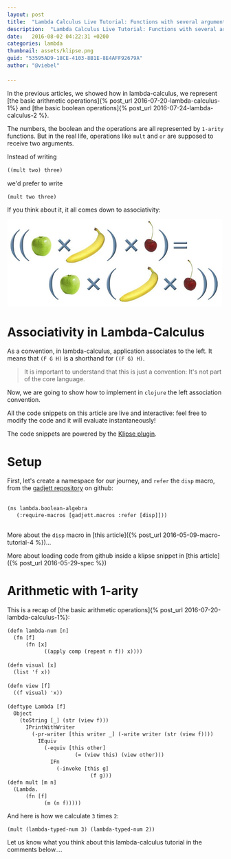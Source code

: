 ```yaml
---
layout: post
title:  "Lambda Calculus Live Tutorial: Functions with several arguments"
description:  "Lambda Calculus Live Tutorial: Functions with several arguments"
date:   2016-08-02 04:22:31 +0200
categories: lambda
thumbnail: assets/klipse.png
guid: "53595AD9-18CE-4103-8B1E-8E4AFF92679A"
author: "@viebel"

---
```


In the previous articles, we showed how in lambda-calculus, we represent [the basic arithmetic operations]{% post_url 2016-07-20-lambda-calculus-1%} and [the basic boolean operations]{% post_url 2016-07-24-lambda-calculus-2 %}.


The numbers, the boolean and the operations are all represented by `1-arity` functions. But in the real life, operations like `mult` and `or` are supposed to receive two arguments.

Instead of writing

~~~clojure
((mult two) three)
~~~

we'd prefer to write

~~~clojure
(mult two three)
~~~



If you think about it, it all comes down to associativity:

![Associativity](/assets/associativity.png)

# Associativity in Lambda-Calculus

As a convention, in lambda-calculus, application associates to the left. It means that `(F G H)` is a shorthand for `((F G) H)`.

> It is important to understand that this is just a convention: It's not part of the core language. 

Now, we are going to show how to implement in `clojure` the left association convention.

All the code snippets on this article are live and interactive: feel free to modify the code and it will evaluate instantaneously!

The code snippets are powered by the [Klipse plugin](https://github.com/viebel/klipse).


# Setup

First, let's create a namespace for our journey, and `refer` the `disp` macro, from the [gadjett repository](https://github.com/viebel/gadjett/blob/master/src/gadjett/macros.clj) on github:

<pre>
<code class="language-klipse" data-external-libs="https://raw.githubusercontent.com/viebel/gadjett/master/src/">
(ns lambda.boolean-algebra
   (:require-macros [gadjett.macros :refer [disp]]))
</code>
</pre>

More about the `disp` macro in [this article]({% post_url 2016-05-09-macro-tutorial-4 %})...

More about loading code from github inside a klipse snippet in [this article]({% post_url 2016-05-29-spec %}) 


# Arithmetic with 1-arity

This is a recap of [the basic arithmetic operations]{% post_url 2016-07-20-lambda-calculus-1%}:

~~~klipse
(defn lambda-num [n]
  (fn [f]
      (fn [x]
            ((apply comp (repeat n f)) x))))

(defn visual [x]
  (list 'f x))

(defn view [f]
  ((f visual) 'x))

(deftype Lambda [f]
  Object
    (toString [_] (str (view f)))
      IPrintWithWriter
        (-pr-writer [this writer _] (-write writer (str (view f))))
          IEquiv
            (-equiv [this other]
                      (= (view this) (view other)))
              IFn
                (-invoke [this g]
                           (f g)))
(defn mult [m n]
  (Lambda.
      (fn [f]
            (m (n f)))))
~~~


And here is how we calculate `3` times `2`:

~~~klipse
(mult (lambda-typed-num 3) (lambda-typed-num 2))
~~~


Let us know what you think about this lambda-calculus tutorial in the comments below....


